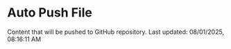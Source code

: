 # Auto Push File

Content that will be pushed to GitHub repository.
Last updated: 08/01/2025, 08:16:11 AM